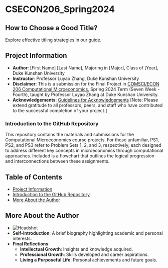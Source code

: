 # CSECON206_Spring2024

## How to Choose a Good Title? 
Explore effective titling strategies in our [guide](https://www.nature.com/articles/s41562-021-01152-2).

## Project Information
- **Author**: [First Name] [Last Name], Majoring in [Major], Class of [Year], Duke Kunshan University
- **Instructor**: Professor Luyao Zhang, Duke Kunshan University
- **Disclaimer**: This is a submission for the Final Project in [COMSCI/ECON 206 Computational Microeconomics](https://ms.pubpub.org/), Spring 2024 Term (Seven Week - Fourth), taught by Professor Luyao Zhang at Duke Kunshan University.
- **Acknowledgements**: [Guidelines for Acknowledgements](https://www.scribbr.co.uk/thesis-dissertation/acknowledgements/)
  [Note: Please extend gratitude to all professors, peers, and staff who have contributed to the successful completion of your project.]

### Introduction to the GitHub Repository
This repository contains the materials and submissions for the Computational Microeconomics course projects. For those unfamiliar, PS1, PS2, and PS3 refer to Problem Sets 1, 2, and 3, respectively, each designed to address different key concepts in microeconomics through computational approaches. Included is a flowchart that outlines the logical progression and interconnections between these assignments.

## Table of Contents
- [Project Information](#project-information)
- [Introduction to the GitHub Repository](#introduction-to-the-github-repository)
- [More About the Author](#more-about-the-author)

## More About the Author
- ![Headshot](url-to-headshot-image)
- **Self-Introduction**: A brief biography highlighting academic and personal interests.
- **Final Reflections**: 
  - **Intellectual Growth**: Insights and knowledge acquired.
  - **Professional Growth**: Skills developed and career aspirations.
  - **Living a Purposeful Life**: Personal achievements and future goals.
